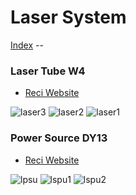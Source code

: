 Laser System
===========

[Index](index.md) --

### Laser Tube W4

- [Reci Website](http://www.recilaser.com/2010/en_product/W4_en.html)

![laser3](http://farm8.staticflickr.com/7186/7119387413_024fb3852c_z.jpg)
![laser2](http://farm9.staticflickr.com/8017/7119387615_dcb98b75c0_z.jpg)
![laser1](http://farm8.staticflickr.com/7185/7119387815_761fce44db_z.jpg)


### Power Source DY13

- [Reci Website](http://www.recilaser.com/2010/en_product/dy13_en.html)

![lpsu](http://farm8.staticflickr.com/7229/7119385343_440f26d03e_z.jpg)
![lspu1](http://farm8.staticflickr.com/7044/6987014326_2eca395e36_z.jpg)
![lspu2](http://farm9.staticflickr.com/8141/6987014122_114eda90ba_z.jpg)
